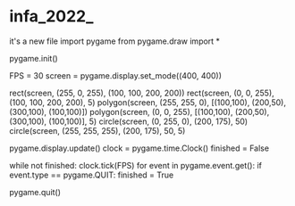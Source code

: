 # infa_2022_
it's a new file
import pygame
from pygame.draw import *

pygame.init()

FPS = 30
screen = pygame.display.set_mode((400, 400))

rect(screen, (255, 0, 255), (100, 100, 200, 200))
rect(screen, (0, 0, 255), (100, 100, 200, 200), 5)
polygon(screen, (255, 255, 0), [(100,100), (200,50),
                               (300,100), (100,100)])
polygon(screen, (0, 0, 255), [(100,100), (200,50),
                               (300,100), (100,100)], 5)
circle(screen, (0, 255, 0), (200, 175), 50)
circle(screen, (255, 255, 255), (200, 175), 50, 5)

pygame.display.update()
clock = pygame.time.Clock()
finished = False

while not finished:
    clock.tick(FPS)
    for event in pygame.event.get():
        if event.type == pygame.QUIT:
            finished = True

pygame.quit()